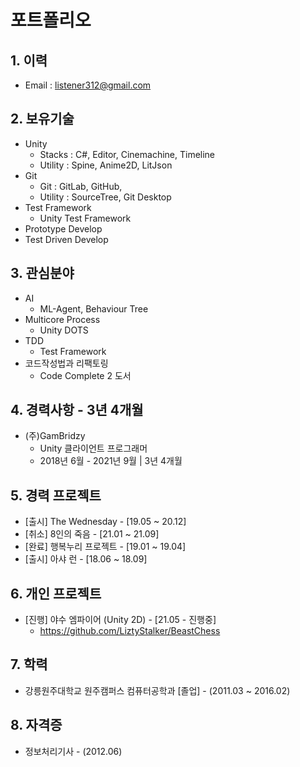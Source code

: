 # 포트폴리오
## 1. 이력
* Email : listener312@gmail.com

## 2. 보유기술 
* Unity
	+ Stacks : C#, Editor, Cinemachine, Timeline
	+ Utility : Spine, Anime2D, LitJson
* Git
	+ Git : GitLab, GitHub, 
	+ Utility : SourceTree, Git Desktop
* Test Framework
	+ Unity Test Framework	
* Prototype Develop
* Test Driven Develop


## 3. 관심분야
* AI
	+ ML-Agent, Behaviour Tree
* Multicore Process
	+ Unity DOTS
* TDD 
	+ Test Framework
* 코드작성법과 리팩토링
	+ Code Complete 2 도서

## 4. 경력사항 - 3년 4개월
* (주)GamBridzy
	+ Unity 클라이언트 프로그래머
	+ 2018년 6월 - 2021년 9월 | 3년 4개월

## 5. 경력 프로젝트
* [출시] The Wednesday - [19.05 ~ 20.12]
* [취소] 8인의 죽음 - [21.01 ~ 21.09]
* [완료] 행복누리 프로젝트 - [19.01 ~ 19.04]
* [출시] 아샤 런 - [18.06 ~ 18.09]
 	
## 6. 개인 프로젝트
* [진행] 야수 엠파이어 (Unity 2D) - [21.05 - 진행중]
	+ https://github.com/LiztyStalker/BeastChess

## 7. 학력
* 강릉원주대학교 원주캠퍼스 컴퓨터공학과 [졸업] - (2011.03 ~ 2016.02)

## 8. 자격증
* 정보처리기사 - (2012.06)
